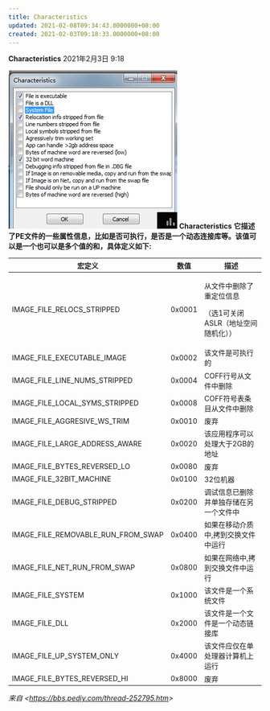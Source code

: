 ```yaml
---
title: Characteristics
updated: 2021-02-08T09:34:43.0000000+08:00
created: 2021-02-03T09:18:33.0000000+08:00
---
```


**Characteristics**
2021年2月3日
9:18

![image1](../../../../resources/image1-57.png)
**Characteristics**
**它描述了PE文件的一些属性信息，比如是否可执行，是否是一个动态连接库等。该值可以是一个也可以是多个值的和，具体定义如下:**
<table>
<colgroup>
<col style="width: 58%" />
<col style="width: 11%" />
<col style="width: 30%" />
</colgroup>
<thead>
<tr class="header">
<th><strong>宏定义</strong></th>
<th><strong>数值</strong></th>
<th><strong>描述</strong></th>
</tr>
</thead>
<tbody>
<tr class="odd">
<td>IMAGE_FILE_RELOCS_STRIPPED</td>
<td>0x0001</td>
<td><p>从文件中删除了重定位信息</p>
<p>（选1可关闭ASLR（地址空间随机化））</p></td>
</tr>
<tr class="even">
<td>IMAGE_FILE_EXECUTABLE_IMAGE</td>
<td>0x0002</td>
<td>该文件是可执行的</td>
</tr>
<tr class="odd">
<td>IMAGE_FILE_LINE_NUMS_STRIPPED</td>
<td>0x0004</td>
<td>COFF行号从文件中删除</td>
</tr>
<tr class="even">
<td>IMAGE_FILE_LOCAL_SYMS_STRIPPED</td>
<td>0x0008</td>
<td>COFF符号表条目从文件中删除</td>
</tr>
<tr class="odd">
<td>IMAGE_FILE_AGGRESIVE_WS_TRIM</td>
<td>0x0010</td>
<td>废弃</td>
</tr>
<tr class="even">
<td>IMAGE_FILE_LARGE_ADDRESS_AWARE</td>
<td>0x0020</td>
<td>该应用程序可以处理大于2GB的地址</td>
</tr>
<tr class="odd">
<td>IMAGE_FILE_BYTES_REVERSED_LO</td>
<td>0x0080</td>
<td>废弃</td>
</tr>
<tr class="even">
<td>IMAGE_FILE_32BIT_MACHINE</td>
<td>0x0100</td>
<td>32位机器</td>
</tr>
<tr class="odd">
<td>IMAGE_FILE_DEBUG_STRIPPED</td>
<td>0x0200</td>
<td>调试信息已删除并单独存储在另一个文件中</td>
</tr>
<tr class="even">
<td>IMAGE_FILE_REMOVABLE_RUN_FROM_SWAP</td>
<td>0x0400</td>
<td>如果在移动介质中,拷到交换文件中运行</td>
</tr>
<tr class="odd">
<td>IMAGE_FILE_NET_RUN_FROM_SWAP</td>
<td>0x0800</td>
<td>如果在网络中,拷到交换文件中运行</td>
</tr>
<tr class="even">
<td>IMAGE_FILE_SYSTEM</td>
<td>0x1000</td>
<td>该文件是一个系统文件</td>
</tr>
<tr class="odd">
<td>IMAGE_FILE_DLL</td>
<td>0x2000</td>
<td>该文件是一个文件是一个动态链接库</td>
</tr>
<tr class="even">
<td>IMAGE_FILE_UP_SYSTEM_ONLY</td>
<td>0x4000</td>
<td>该文件应仅在单处理器计算机上运行</td>
</tr>
<tr class="odd">
<td>IMAGE_FILE_BYTES_REVERSED_HI</td>
<td>0x8000</td>
<td>废弃</td>
</tr>
</tbody>
</table>

*来自 \<<https://bbs.pediy.com/thread-252795.htm>\>*

